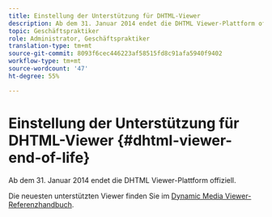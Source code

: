 ```yaml
---
title: Einstellung der Unterstützung für DHTML-Viewer
description: Ab dem 31. Januar 2014 endet die DHTML Viewer-Plattform offiziell.
topic: Geschäftspraktiker
role: Administrator, Geschäftspraktiker
translation-type: tm+mt
source-git-commit: 8093f6cec446223af58515fd8c91afa5940f9402
workflow-type: tm+mt
source-wordcount: '47'
ht-degree: 55%

---
```



# Einstellung der Unterstützung für DHTML-Viewer {#dhtml-viewer-end-of-life}

Ab dem 31. Januar 2014 endet die DHTML Viewer-Plattform offiziell.

Die neuesten unterstützten Viewer finden Sie im [Dynamic Media Viewer-Referenzhandbuch](https://experienceleague.adobe.com/docs/dynamic-media-developer-resources/library/home.html?lang=de).